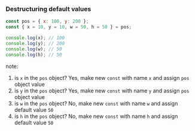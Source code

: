 ### Destructuring default values

```js
const pos = { x: 100, y: 200 };
const { x = 10, y = 10, w = 50, h = 50 } = pos;

console.log(x); // 100
console.log(y); // 200
console.log(w); // 50
console.log(h); // 50
```

note:
1. is `x` in the `pos` object? Yes, make new `const` with name `x` and assign `pos` object value
2. is `y` in the `pos` object? Yes, make new `const` with name `y` and assign `pos` object value
3. is `w` in the `pos` object? No, make new `const` with name `w` and assign default value `50`
4. is `h` in the `pos` object? No, make new `const` with name `h` and assign default value `50`
